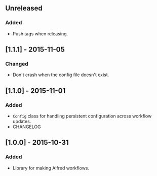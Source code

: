 ## Unreleased
### Added
- Push tags when releasing.

## [1.1.1] - 2015-11-05
### Changed
- Don't crash when the config file doesn't exist.

## [1.1.0] - 2015-11-01
### Added
- `Config` class for handling persistent configuration across workflow updates.
- CHANGELOG

## [1.0.0] - 2015-10-31
### Added
- Library for making Alfred workflows.
